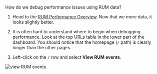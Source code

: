 How do we debug performance issues using RUM data?

1. Head to the [RUM Performance Overview](https://app.datadoghq.com/screen/integration/rum_performance). Now that we more data, it looks slightly better.

2. It is often hard to understand where to begin when debugging performance. Look at the top URLs table in the lower part of the dashboard. You should notice that the homepage (`/` path) is clearly longer than the other pages.

3. Left-click on the `/` row and select **View RUM events**.

![view RUM events](https://p-qKFgO2.t2.n0.cdn.getcloudapp.com/items/YEuodxe5/Image%202020-08-10%20at%204.28.28%20PM.png?v=65cd0ed7952efbb726ae5da710dc6cbc)